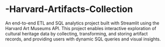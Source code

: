 # -Harvard-Artifacts-Collection
An end-to-end ETL and SQL analytics project built with Streamlit using the Harvard Art Museums API. This project enables interactive exploration of cultural heritage data by collecting, transforming, and storing artifact records, and providing users with dynamic SQL queries and visual insights.
